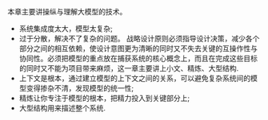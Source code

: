 本章主要讲操纵与理解大模型的技术。
- 系统集成度太大，模型太复杂;
- 过于分散，解决不了复杂的问题。
战略设计原则必须指导设计决策，减少各个部分之间的相互依赖，使设计意图更为清晰的同时又不失去关键的互操作性与协同性。必须把模型的重点放在捕获系统的核心概念上，而且在完成这些目标的同时又不能为项目带来麻烦，这一章主要讲上小文、精炼、大型结构.
- 上下文是根本，通过建立模型的上下文之间的关系，可以避免复杂系统间的模型变得掺杂不清，发现模型的统一性;
- 精炼让你专注于模型的根本，把精力投入到关键部分上;
- 大型结构用来描述整个系统.

